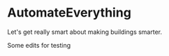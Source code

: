# AutomateEverything
Let's get really smart about making buildings smarter.

Some edits for testing

